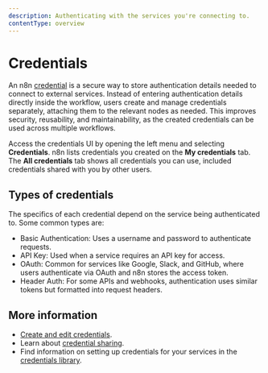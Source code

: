 ```yaml
---
description: Authenticating with the services you're connecting to.
contentType: overview
---
```


# Credentials

An n8n [credential](/glossary.md#credential-n8n) is a secure way to store authentication details needed to connect to external services. Instead of entering authentication details directly inside the workflow, users create and manage credentials separately, attaching them to the relevant nodes as needed. This improves security, reusability, and maintainability, as the created credentials can be used across multiple workflows.

Access the credentials UI by opening the left menu and selecting **Credentials**. n8n lists credentials you created on the **My credentials** tab. The **All credentials** tab shows all credentials you can use, included credentials shared with you by other users.

## Types of credentials

The specifics of each credential depend on the service being authenticated to. Some common types are:

- Basic Authentication: Uses a username and password to authenticate requests.
- API Key: Used when a service requires an API key for access.
- OAuth: Common for services like Google, Slack, and GitHub, where users authenticate via OAuth and n8n stores the access token.
- Header Auth: For some APIs and webhooks, authentication uses similar tokens but formatted into request headers.

## More information

* [Create and edit credentials](/credentials/add-edit-credentials.md).
* Learn about [credential sharing](/credentials/credential-sharing.md).
* Find information on setting up credentials for your services in the [credentials library](/integrations/builtin/credentials/overview.md).


